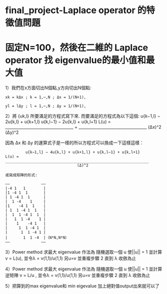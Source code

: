 # final_project-Laplace operator 的特徵值問題

# 固定N=100，然後在二維的 Laplace operator 找 eigenvalue的最小值和最大值

1）我們在x方面切出N個點,y方向切出N個點:

    xk = kΔx ; k = 1,⋯,N ; Δx = 1/(N+1),
                          
    yl = lΔy ; l = 1,⋯,N ; Δy = 1/(N+1),

2）將 {uk,l} 所要滿足的方程式寫下來. 而要滿足的方程式為以下這個:
             u{k−1,l} − 2u{k,l} + u{k+1,l}           u{k,l−1} − 2u{k,l} + u{k,l+1}
    L(u) = __________________________________ + __________________________________ 
                         (Δx)^2                                   (Δy)^2
 
   因為 Δx 和 Δy 的運算式子是一樣的所以方程式可以換成一下這樣這樣：

             u{k−1,l} − 4u{k,l} + u{k+1,l} + u{k,l−1} + u{k,l+1}
    L(u) = ________________________________________________________________
                                    (Δ)^2                      

    或寫成矩陣的形式:

    ——              ——
    |-4 1   1        |
    |1 -4 1  1       |
    | 1 -4 1  1      |
    |  1 -4    1     |
    |1    -4 1  1    |
    | 1  1 -4 1  1   |
    |  1  1 -4 1  1  |
    |   1  1 -4    1 |
    |    1    -4 1   |
    |     1  1 -4 1  |
    |      1  1 -4 1 |
    |       1  1 -4  |（N*N,N*N）
    ——              ——

3）Power method 求最大 eigenvalue 作法為
   隨機選取一個 u
   使||u|| = 1 並計算 v = L(u), 並令λ = v(1,1)/u(1,1)
   另u=v 並重複步驟 2 直到 λ 收斂為止

4）Power method 求最大 eigenvalue 作法為
   隨機選取一個 u
   使||u|| = 1 並計算逆矩陣 v = L/u , 並令λ = v(1,1)/u(1,1)
   另u=v 並重複步驟 2 直到 λ 收斂為止
   
5）把算到的max eigenvalue和 min eigevalue 加上絕對值output出來就可以了
